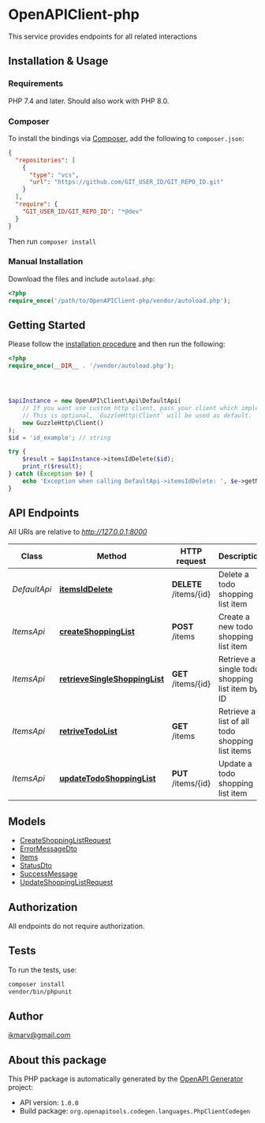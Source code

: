 # OpenAPIClient-php

This service provides endpoints for all related interactions


## Installation & Usage

### Requirements

PHP 7.4 and later.
Should also work with PHP 8.0.

### Composer

To install the bindings via [Composer](https://getcomposer.org/), add the following to `composer.json`:

```json
{
  "repositories": [
    {
      "type": "vcs",
      "url": "https://github.com/GIT_USER_ID/GIT_REPO_ID.git"
    }
  ],
  "require": {
    "GIT_USER_ID/GIT_REPO_ID": "*@dev"
  }
}
```

Then run `composer install`

### Manual Installation

Download the files and include `autoload.php`:

```php
<?php
require_once('/path/to/OpenAPIClient-php/vendor/autoload.php');
```

## Getting Started

Please follow the [installation procedure](#installation--usage) and then run the following:

```php
<?php
require_once(__DIR__ . '/vendor/autoload.php');




$apiInstance = new OpenAPI\Client\Api\DefaultApi(
    // If you want use custom http client, pass your client which implements `GuzzleHttp\ClientInterface`.
    // This is optional, `GuzzleHttp\Client` will be used as default.
    new GuzzleHttp\Client()
);
$id = 'id_example'; // string

try {
    $result = $apiInstance->itemsIdDelete($id);
    print_r($result);
} catch (Exception $e) {
    echo 'Exception when calling DefaultApi->itemsIdDelete: ', $e->getMessage(), PHP_EOL;
}

```

## API Endpoints

All URIs are relative to *http://127.0.0.1:8000*

Class | Method | HTTP request | Description
------------ | ------------- | ------------- | -------------
*DefaultApi* | [**itemsIdDelete**](docs/Api/DefaultApi.md#itemsiddelete) | **DELETE** /items/{id} | Delete a todo shopping list item
*ItemsApi* | [**createShoppingList**](docs/Api/ItemsApi.md#createshoppinglist) | **POST** /items | Create a new todo shopping list item
*ItemsApi* | [**retrieveSingleShoppingList**](docs/Api/ItemsApi.md#retrievesingleshoppinglist) | **GET** /items/{id} | Retrieve a single todo shopping list item by ID
*ItemsApi* | [**retriveTodoList**](docs/Api/ItemsApi.md#retrivetodolist) | **GET** /items | Retrieve a list of all todo shopping list items
*ItemsApi* | [**updateTodoShoppingList**](docs/Api/ItemsApi.md#updatetodoshoppinglist) | **PUT** /items/{id} | Update a todo shopping list item

## Models

- [CreateShoppingListRequest](docs/Model/CreateShoppingListRequest.md)
- [ErrorMessageDto](docs/Model/ErrorMessageDto.md)
- [Items](docs/Model/Items.md)
- [StatusDto](docs/Model/StatusDto.md)
- [SuccessMessage](docs/Model/SuccessMessage.md)
- [UpdateShoppingListRequest](docs/Model/UpdateShoppingListRequest.md)

## Authorization
All endpoints do not require authorization.
## Tests

To run the tests, use:

```bash
composer install
vendor/bin/phpunit
```

## Author

ikmarv@gmail.com

## About this package

This PHP package is automatically generated by the [OpenAPI Generator](https://openapi-generator.tech) project:

- API version: `1.0.0`
- Build package: `org.openapitools.codegen.languages.PhpClientCodegen`
